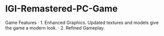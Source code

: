 # IGI-Remastered-PC-Game
Game Features · 1. Enhanced Graphics. Updated textures and models give the game a modern look. · 2. Refined Gameplay.
